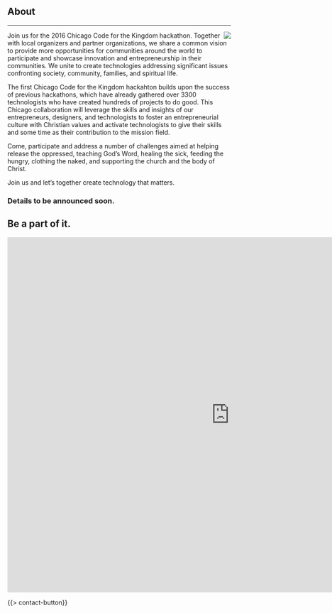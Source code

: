 ﻿## About
---
<img src="{{assets}}/images/earth.jpg" style="float:right"/>

Join us for the 2016 Chicago Code for the Kingdom hackathon. Together with local organizers and partner organizations, we share a common vision to provide more opportunities for communities around the world to participate and showcase innovation and entrepreneurship in their communities. We unite to create technologies addressing significant issues confronting society, community, families, and spiritual life.

The first Chicago Code for the Kingdom hackahton builds upon the success of previous hackathons, which have already gathered over 3300 technologists who have created hundreds of projects to do good. This Chicago collaboration will leverage the skills and insights of our entrepreneurs, designers, and technologists to foster an entrepreneurial culture with Christian values and activate technologists to give their skills and some time as their contribution to the mission field.

Come, participate and address a number of challenges aimed at helping release the oppressed, teaching God’s Word, healing the sick, feeding the hungry, clothing the naked, and supporting the church and the body of Christ. 

Join us and let’s together create technology that matters.

### Details to be announced soon. 

## Be a part of it.


<iframe src="https://docs.google.com/forms/d/1BAEEmDKbnTnFC5sb62No6FWrxHYh772bGXvUqWZ2VV4/viewform?embedded=true" width="1000" height="800" frameborder="0" marginheight="0" marginwidth="0">Loading...</iframe>

{{> contact-button}}
